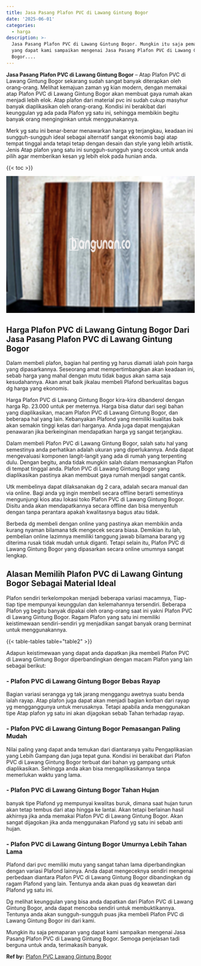 ```yaml
---
title: Jasa Pasang Plafon PVC di Lawang Gintung Bogor
date: '2025-06-01'
categories:
  - harga
description: >-
  Jasa Pasang Plafon PVC di Lawang Gintung Bogor. Mungkin itu saja pemaparan
  yang dapat kami sampaikan mengenai Jasa Pasang Plafon PVC di Lawang Gintung
  Bogor....
---
```


**Jasa Pasang Plafon PVC di Lawang Gintung Bogor** – Atap Plafon PVC di Lawang Gintung Bogor sekarang sudah sangat banyak diterapkan oleh orang-orang. Melihat kemajuan zaman yg kian modern, dengan memakai atap Plafon PVC di Lawang Gintung Bogor akan membuat gaya rumah akan menjadi lebih elok. Atap plafon dari material pvc ini sudah cukup masyhur banyak diaplikasikan oleh orang-orang. Kondisi ini berakibat dari keunggulan yg ada pada Plafon yg satu ini, sehingga membikin begitu banyak orang menginginkan untuk menggunakannya.

Merk yg satu ini benar-benar menawarkan harga yg terjangkau, keadaan ini sungguh-sungguh ideal sebagai alternatif sangat ekonomis bagi atap tempat tinggal anda tetapi tetap dengan desain dan style yang lebih artistik. Jenis Atap plafon yang satu ini sungguh-sungguh yang cocok untuk anda pilih agar memberikan kesan yg lebih elok pada hunian anda.

{{< toc >}}

![Jasa Pasang Plafon PVC di Lawang Gintung Bogor](/images/flafond-pvc-murah02.png)

## Harga Plafon PVC di Lawang Gintung Bogor Dari Jasa Pasang Plafon PVC di Lawang Gintung Bogor

Dalam membeli plafon, bagian hal penting yg harus diamati ialah poin harga yang dipasarkannya. Seseorang amat mempertimbangkan akan keadaan ini, sebab harga yang mahal dengan mutu tidak bagus akan sama saja kesudahannya. Akan amat baik jikalau membeli Plafond berkualitas bagus dg harga yang ekonomis.

Harga Plafon PVC di Lawang Gintung Bogor kira-kira dibanderol dengan harga Rp. 23.000 untuk per meternya. Harga bisa diatur dari segi bahan yang diaplikasikan, macam Plafon PVC di Lawang Gintung Bogor, dan beberapa hal yang lain. Kebanyakan Plafond yang memiliki kualitas baik akan semakin tinggi kelas dari harganya. Anda juga dapat mengajukan penawaran jika berkeinginan mendapatkan harga yg sangat terjangkau.

Dalam membeli Plafon PVC di Lawang Gintung Bogor, salah satu hal yang semestinya anda perhatikan adalah ukuran yang diperlukannya. Anda dapat mengevaluasi komponen langit-langit yang ada di rumah yang terpenting dulu. Dengan begitu, anda tidak mungkin salah dalam memasangkan Plafon di tempat tinggal anda. Plafon PVC di Lawang Gintung Bogor yang diaplikasikan pastinya akan membuat gaya rumah menjadi sangat cantik.

Utk membelinya dapat dilaksanakan dg 2 cara, adalah secara manual dan via online. Bagi anda yg ingin membeli secara offline berarti semestinya mengunjungi kios atau lokasi toko Plafon PVC di Lawang Gintung Bogor. Disitu anda akan mendapatkannya secara offline dan bisa menyentuh dengan tanpa perantara apakah kwalitasnya bagus atau tidak.

Berbeda dg membeli dengan online yang pastinya akan membikin anda kurang nyaman bilamana tdk mengecek secara biasa. Demikian itu lah, pembelian online lazimnya memiliki tanggung jawab bilamana barang yg diterima rusak tidak mudah untuk diganti. Tetapi selain itu, Plafon PVC di Lawang Gintung Bogor yang dipasarkan secara online umumnya sangat lengkap.

## Alasan Memilih Plafon PVC di Lawang Gintung Bogor Sebagai Material Ideal

Plafon sendiri terkelompokan menjadi beberapa variasi macamnya, Tiap-tiap tipe mempunyai keunggulan dan kelemahannya tersendiri. Beberapa Plafon yg begitu banyak dipakai oleh orang-orang saat ini yakni Plafon PVC di Lawang Gintung Bogor. Ragam Plafon yang satu ini memiliki keistimewaan sendiri-sendiri yg menjadikan sangat banyak orang berminat untuk menggunakannya.

{{< table-tables table="table2" >}}

Adapun keistimewaan yang dapat anda dapatkan jika membeli Plafon PVC di Lawang Gintung Bogor diperbandingkan dengan macam Plafon yang lain sebagai berikut:

### \- Plafon PVC di Lawang Gintung Bogor Bebas Rayap

Bagian variasi serangga yg tak jarang menggangu awetnya suatu benda ialah rayap. Atap plafon juga dapat akan menjadi bagian korban dari rayap yg mengganggunya untuk merusaknya. Tetapi apabila anda menggunakan tipe Atap plafon yg satu ini akan dijagokan sebab Tahan terhadap rayap.

### \- Plafon PVC di Lawang Gintung Bogor Pemasangan Paling Mudah

Nilai paling yang dapat anda temukan dari diantaranya yaitu Pengaplikasian yang Lebih Gampang dan juga tepat guna. Kondisi ini berakibat dari Plafon PVC di Lawang Gintung Bogor terbuat dari bahan yg gampang untuk diaplikasikan. Sehingga anda akan bisa mengaplikasikannya tanpa memerlukan waktu yang lama.

### \- Plafon PVC di Lawang Gintung Bogor Tahan Hujan

banyak tipe Plafond yg mempunyai kwalitas buruk, dimana saat hujan turun akan tetap tembus dari atap hingga ke lantai. Akan tetapi berlainan hasil akhirnya jika anda memakai Plafon PVC di Lawang Gintung Bogor. Akan sangat dijagokan jika anda menggunakan Plafond yg satu ini sebab anti hujan.

### \- Plafon PVC di Lawang Gintung Bogor Umurnya Lebih Tahan Lama

Plafond dari pvc memiliki mutu yang sangat tahan lama diperbandingkan dengan variasi Plafond lainnya. Anda dapat mengeceknya sendiri mengenai perbedaan diantara Plafon PVC di Lawang Gintung Bogor dibandingkan dg ragam Plafond yang lain. Tentunya anda akan puas dg keawetan dari Plafond yg satu ini.

Dg melihat keunggulan yang bisa anda dapatkan dari Plafon PVC di Lawang Gintung Bogor, anda dapat mencoba sendiri untuk membuktikannya. Tentunya anda akan sungguh-sungguh puas jika membeli Plafon PVC di Lawang Gintung Bogor ini dari kami.

Mungkin itu saja pemaparan yang dapat kami sampaikan mengenai Jasa Pasang Plafon PVC di Lawang Gintung Bogor. Semoga penjelasan tadi berguna untuk anda, terimakasih banyak.

**Ref by:** [Plafon PVC Lawang Gintung Bogor](https://id.wikipedia.org/wiki/Plafon)
